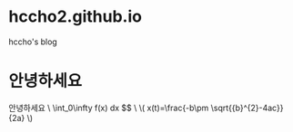 # hccho2.github.io
hccho's blog
# 안녕하세요
안녕하세요
\\ \int_0\infty f(x) dx $$ \\
\\( x(t)=\frac{-b\pm \sqrt{{b}^{2}-4ac}}{2a} \\)
